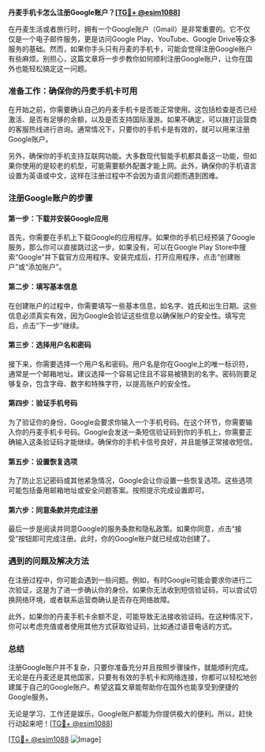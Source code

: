 **丹麦手机卡怎么注册Google账户？[[TG💪+ @esim1088](https://t.me/s/esim1088)]**

在丹麦生活或者旅行时，拥有一个Google账户（Gmail）是非常重要的。它不仅仅是一个电子邮件服务，更是访问Google Play、YouTube、Google Drive等众多服务的基础。然而，如果你手头只有丹麦的手机卡，可能会觉得注册Google账户有些麻烦。别担心，这篇文章将一步步教你如何顺利注册Google账户，让你在国外也能轻松搞定这一问题。

### 准备工作：确保你的丹麦手机卡可用

在开始之前，你需要确认自己的丹麦手机卡是否能正常使用。这包括检查是否已经激活、是否有足够的余额，以及是否支持国际漫游。如果不确定，可以拨打运营商的客服热线进行咨询。通常情况下，只要你的手机卡是有效的，就可以用来注册Google账户。

另外，确保你的手机支持互联网功能。大多数现代智能手机都具备这一功能，但如果你使用的是较老的机型，可能需要额外配置才能上网。此外，确保你的手机语言设置为英语或中文，这样在注册过程中不会因为语言问题而遇到困难。

### 注册Google账户的步骤

#### 第一步：下载并安装Google应用

首先，你需要在手机上下载Google的应用程序。如果你的手机已经预装了Google服务，那么你可以直接跳过这一步。如果没有，可以在Google Play Store中搜索“Google”并下载官方应用程序。安装完成后，打开应用程序，点击“创建账户”或“添加账户”。

#### 第二步：填写基本信息

在创建账户的过程中，你需要填写一些基本信息，如名字、姓氏和出生日期。这些信息必须真实有效，因为Google会验证这些信息以确保账户的安全性。填写完后，点击“下一步”继续。

#### 第三步：选择用户名和密码

接下来，你需要选择一个用户名和密码。用户名是你在Google上的唯一标识符，通常是一个邮箱地址。建议选择一个容易记住且不容易被猜到的名字。密码则要足够复杂，包含字母、数字和特殊字符，以提高账户的安全性。

#### 第四步：验证手机号码

为了验证你的身份，Google会要求你输入一个手机号码。在这个环节，你需要输入你的丹麦手机卡号码。Google会发送一条短信验证码到你的手机上，你需要正确输入这条验证码才能继续。确保你的手机卡信号良好，并且能够正常接收短信。

#### 第五步：设置恢复选项

为了防止忘记密码或其他紧急情况，Google会让你设置一些恢复选项。这些选项可能包括备用邮箱地址或安全问题答案。按照提示完成设置即可。

#### 第六步：同意条款并完成注册

最后一步是阅读并同意Google的服务条款和隐私政策。如果你同意，点击“接受”按钮即可完成注册。此时，你的Google账户就已经成功创建了。

### 遇到的问题及解决方法

在注册过程中，你可能会遇到一些问题。例如，有时Google可能会要求你进行二次验证，这是为了进一步确认你的身份。如果你无法收到短信验证码，可以尝试切换网络环境，或者联系运营商确认是否存在网络故障。

此外，如果你的丹麦手机卡余额不足，可能导致无法接收验证码。在这种情况下，你可以考虑充值或者使用其他方式获取验证码，比如通过语音电话的方式。

### 总结

注册Google账户并不复杂，只要你准备充分并且按照步骤操作，就能顺利完成。无论是在丹麦还是其他国家，只要有有效的手机卡和网络连接，你都可以轻松地创建属于自己的Google账户。希望这篇文章能帮助你在国外也能享受到便捷的Google服务。

无论是学习、工作还是娱乐，Google账户都能为你提供极大的便利。所以，赶快行动起来吧！[[TG💪+ @esim1088](https://t.me/s/esim1088)]

[[TG💪+ @esim1088](https://t.me/s/esim1088) ![Image](https://i.postimg.cc/4NQfJmqS/Snipaste-2025-05-13-00-14-12.png)]